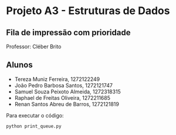 # Projeto A3 - Estruturas de Dados

## Fila de impressão com prioridade

Professor: Cléber Brito

## Alunos

- Tereza Muniz Ferreira, 1272122249
- João Pedro Barbosa Santos, 1272121747
- Samuel Souza Peixoto Almeida, 1272318315
- Raphael de Freitas Oliveira, 1272211685
- Renan Santos Abreu de Barros, 1272121819

Para executar o código:

```bash
python print_queue.py
```
